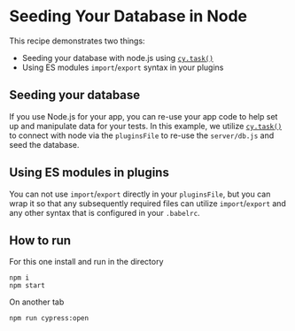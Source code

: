 # Seeding Your Database in Node

This recipe demonstrates two things:

- Seeding your database with node.js using [`cy.task()`](https://on.cypress.io/task)
- Using ES modules `import`/`export` syntax in your plugins

## Seeding your database

If you use Node.js for your app, you can re-use your app code to help set up and manipulate data for your tests. In this example, we utilize [`cy.task()`](https://on.cypress.io/task) to connect with node via the `pluginsFile` to re-use the `server/db.js` and seed the database.

## Using ES modules in plugins

You can not use `import`/`export` directly in your `pluginsFile`, but you can wrap it so that any subsequently required files can utilize `import`/`export` and any other syntax that is configured in your `.babelrc`.

## How to run

For this one install and run in the directory

```
npm i
npm start
```

On another tab

```
npm run cypress:open
```

